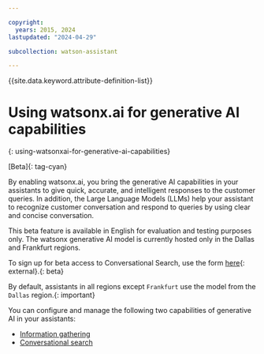 ```yaml
---

copyright:
  years: 2015, 2024
lastupdated: "2024-04-29"

subcollection: watson-assistant

---
```


{{site.data.keyword.attribute-definition-list}}

# Using watsonx.ai for generative AI capabilities
{: using-watsonxai-for-generative-ai-capabilities}

[Beta]{: tag-cyan}

By enabling watsonx.ai, you bring the generative AI capabilities in your assistants to give quick, accurate, and intelligent responses to the customer queries. In addition, the Large Language Models (LLMs) help your assistant to recognize customer conversation and respond to queries by using clear and concise conversation. 

This beta feature is available in English for evaluation and testing purposes only. The watsonx generative AI model is currently hosted only in the Dallas and Frankfurt regions.



To sign up for beta access to Conversational Search, use the form [here](https://wkf.ms/4bKDCUh){: external}.{: beta}

By default, assistants in all regions except `Frankfurt` use the model from the `Dallas` region.{: important}

You can configure and manage the following two capabilities of generative AI in your assistants:

- [Information gathering](/docs/watson-assistant?topic=watson-assistant-information-gathering)
- [Conversational search](/docs/watson-assistant?topic=watson-assistant-conversational-search)



